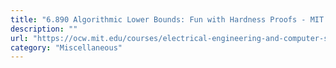 ```yaml
---
title: "6.890 Algorithmic Lower Bounds: Fun with Hardness Proofs - MIT OCW"
description: ""
url: "https://ocw.mit.edu/courses/electrical-engineering-and-computer-science/6-890-algorithmic-lower-bounds-fun-with-hardness-proofs-fall-2014/"
category: "Miscellaneous"
---
```

